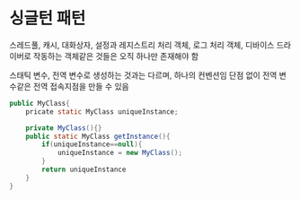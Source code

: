 # 싱글턴 패턴

스레드풀, 캐시, 대화상자, 설정과 레지스트리 처리 객체, 로그 처리 객체, 디바이스 드라이버로 작동하는 객체같은 것들은 오직 하나만 존재해야 함

스태틱 변수, 전역 변수로 생성하는 것과는 다르며, 하나의 컨벤션임
단점 없이 전역 변수같은 전역 접속지점을 만들 수 있음

```java
public MyClass{
    pricate static MyClass uniqueInstance;

    private MyClass(){}
    public static MyClass getInstance(){
        if(uniqueInstance==null){
            uniqueInstance = new MyClass();
        }
        return uniqueInstance
    }
}
```